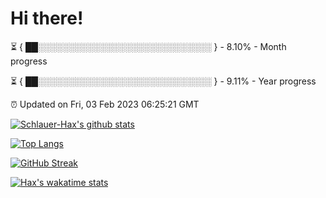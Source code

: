 # Hi there!

⏳ { ██░░░░░░░░░░░░░░░░░░░░░░░░░░░░ } - 8.10% - Month progress

⏳ { ██░░░░░░░░░░░░░░░░░░░░░░░░░░░░ } - 9.11% - Year progress

⏰ Updated on Fri, 03 Feb 2023 06:25:21 GMT


[![Schlauer-Hax's github stats](https://github-readme-stats.vercel.app/api?username=Schlauer-Hax&show_icons=true&theme=dark&count_private=true)](https://github.com/Schlauer-Hax)


[![Top Langs](https://github-readme-stats.vercel.app/api/top-langs/?username=Schlauer-Hax&layout=compact&theme=dark)](https://github.com/Schlauer-Hax?tab=repositories)

[![GitHub Streak](https://streak-stats.demolab.com?user=Schlauer-Hax&theme=dark)](https://git.io/streak-stats)

[![Hax's wakatime stats](https://github-readme-stats.vercel.app/api/wakatime?username=Hax&theme=dark)](https://wakatime.com/@Hax)

